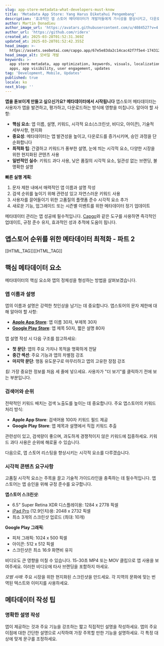 ```yaml
---
slug: app-store-metadata-what-developers-must-know
title: 'Metadata App Store: Yang Harus Diketahui Pengembang'
description: '효과적인 앱 스토어 메타데이터가 개발자들에게 가시성을 향상시키고, 다운로드를 늘리며, 업데이트를 간소화하는 방법을 알아보세요.'
author: Martin Donadieu
author_image_url: 'https://avatars.githubusercontent.com/u/4084527?v=4'
author_url: 'https://github.com/riderx'
created_at: 2025-03-28T01:52:31.369Z
updated_at: 2025-03-28T01:52:42.355Z
head_image: >-
  https://assets.seobotai.com/capgo.app/67e5e83da2c14cac42f7f5e4-1743126762355.jpg
head_image_alt: 모바일 개발
keywords: >-
  app store metadata, app optimization, keywords, visuals, localization, mobile
  apps, app visibility, user engagement, updates
tag: 'Development, Mobile, Updates'
published: true
locale: ko
next_blog: ''
---
```


**앱을 돋보이게 만들고 싶으신가요? 메타데이터에서 시작됩니다** 앱스토어 메타데이터는 사용자가 앱을 발견하고, 평가하고, 다운로드하는 방식에 영향을 미칩니다. 알아야 할 사항:

-   **핵심 요소**: 앱 이름, 설명, 키워드, 시각적 요소(스크린샷, 비디오, 아이콘), 기술적 세부사항, 현지화
-   **중요성**: 메타데이터는 앱 발견성을 높이고, 다운로드를 증가시키며, 승인 과정을 단순화합니다
-   **최적화 팁**: 간결하고 키워드가 풍부한 설명, 눈에 띄는 시각적 요소, 다양한 시장을 위한 현지화된 콘텐츠 사용
-   **일반적인 실수**: 키워드 과다 사용, 낮은 품질의 시각적 요소, 일관성 없는 브랜딩, 불명확한 설명

**빠른 실행 계획**:

1.  문자 제한 내에서 매력적인 앱 이름과 설명 작성
2.  검색 순위를 높이기 위해 관련성 있고 자연스러운 키워드 사용
3.  사용자를 끌어들이기 위한 고품질의 플랫폼 준수 시각적 요소 추가
4.  새로운 기능, 업그레이드 또는 시즌별 이벤트를 위한 메타데이터 정기 업데이트

메타데이터 관리는 앱 성공에 필수적입니다. [Capgo](https://capgoapp/)와 같은 도구를 사용하면 즉각적인 업데이트, 규정 준수 유지, 효과적인 성과 추적에 도움이 됩니다.

## 앱스토어 순위를 위한 메타데이터 최적화 - 파트 2

[[HTML_TAG]][[HTML_TAG]]

## 핵심 메타데이터 요소

메타데이터의 핵심 요소와 앱의 정체성을 형성하는 방법을 살펴보겠습니다.

### 앱 이름과 설명

앱의 이름과 설명은 강력한 첫인상을 남기는 데 중요합니다. 앱스토어의 문자 제한에 대해 알아야 할 사항:

-   **[Apple App Store](https://developer.apple.com/app-store/guidelines/)**: 앱 이름 30자, 부제목 30자
-   **[Google Play Store](https://play.google.com/console/signup)**: 앱 제목 50자, 짧은 설명 80자

앱 설명 작성 시 다음 구조를 참고하세요:

-   **첫 문단**: 앱의 주요 가치나 목적을 명확하게 전달
-   **중간 섹션**: 주요 기능과 앱의 차별점 강조
-   **마지막 문단**: 행동 유도문구로 마무리하고 앱의 고유한 장점 강조

_팁_: 가장 중요한 정보를 처음 세 줄에 넣으세요. 사용자가 "더 보기"를 클릭하기 전에 보는 부분입니다.

### 검색어와 순위

전략적인 키워드 배치는 검색 노출도를 높이는 데 중요합니다. 주요 앱스토어의 키워드 처리 방식:

-   **Apple App Store**: 검색어용 100자 키워드 필드 제공
-   **Google Play Store**: 앱 제목과 설명에서 직접 키워드 추출

관련성이 있고, 검색량이 좋으며, 과도하게 경쟁적이지 않은 키워드에 집중하세요. 키워드 과다 사용은 순위에 해로울 수 있습니다.

다음으로, 앱 스토어 리스팅을 향상시키는 시각적 요소를 다루겠습니다.

### 시각적 콘텐츠 요구사항

고품질 시각적 요소는 주목을 끌고 기술적 가이드라인을 충족하는 데 필수적입니다. 앱스토어는 앱 승인을 위해 규정 준수를 요구합니다.

**앱스토어 스크린샷**:

-   6.5" Super Retina XDR 디스플레이용: 1284 x 2778 픽셀
-   [iPad Pro](https://www.apple.com/ipad-pro/) (12.9인치)용: 2048 x 2732 픽셀
-   최소 3개의 스크린샷 업로드 (최대: 10개)

**Google Play 그래픽**:

-   피처 그래픽: 1024 x 500 픽셀
-   아이콘: 512 x 512 픽셀
-   스크린샷은 최소 16:9 화면비 유지

비디오도 큰 영향을 미칠 수 있습니다. 15-30초 MP4 또는 MOV 클립으로 앱 사용을 보여주세요. 이러한 비디오에 타사 브랜딩을 포함하지 마세요.

_모범 사례_: 주요 시장을 위한 현지화된 스크린샷을 만드세요. 각 지역의 문화에 맞는 번역된 텍스트와 이미지를 사용하세요.

## 메타데이터 작성 팁

### 명확한 설명 작성

앱이 제공하는 것과 주요 기능을 강조하는 짧고 직접적인 설명을 작성하세요. 앱의 주요 이점에 대한 간단한 설명으로 시작하여 가장 주목할 만한 기능을 설명하세요. 각 특정 대상에 맞게 문구를 조정하세요.